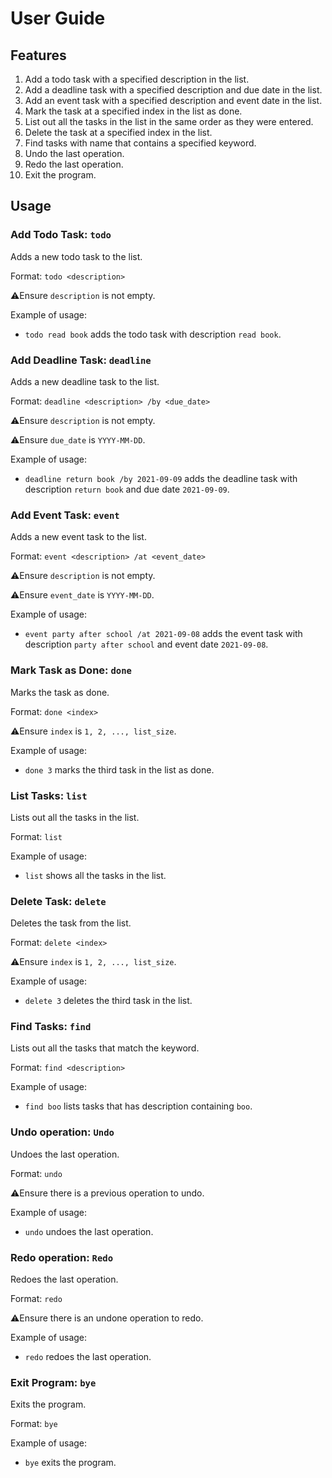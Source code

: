 # User Guide

## Features

1. Add a todo task with a specified description in the list.
2. Add a deadline task with a specified description and due date in the list.
3. Add an event task with a specified description and event date in the list.
4. Mark the task at a specified index in the list as done.
5. List out all the tasks in the list in the same order as they were entered.
6. Delete the task at a specified index in the list.
7. Find tasks with name that contains a specified keyword.
8. Undo the last operation.
9. Redo the last operation.
10. Exit the program.

## Usage

### Add Todo Task: `todo`
Adds a new todo task to the list.

Format: `todo <description>`

⚠️Ensure `description` is not empty.

Example of usage:

* `todo read book` adds the todo task with description `read book`.

### Add Deadline Task: `deadline`
Adds a new deadline task to the list.

Format: `deadline <description> /by <due_date>`

⚠️Ensure `description` is not empty.

⚠️Ensure  `due_date` is `YYYY-MM-DD`.

Example of usage:

* `deadline return book /by 2021-09-09` adds the deadline task with description `return book` and due date `2021-09-09`.

### Add Event Task: `event`
Adds a new event task to the list.

Format: `event <description> /at <event_date>`

⚠️Ensure `description` is not empty.

⚠️Ensure `event_date` is `YYYY-MM-DD`.

Example of usage:

* `event party after school /at 2021-09-08` adds the event task with description `party after school` and event date `2021-09-08`.

### Mark Task as Done: `done`
Marks the task as done.

Format: `done <index>`

⚠️Ensure  `index` is `1, 2, ..., list_size`.

Example of usage:

* `done 3` marks the third task in the list as done.

### List Tasks: `list`
Lists out all the tasks in the list.

Format: `list`

Example of usage:

* `list` shows all the tasks in the list.

### Delete Task: `delete`
Deletes the task from the list.

Format: `delete <index>`

⚠️Ensure `index` is `1, 2, ..., list_size`.

Example of usage:

* `delete 3` deletes the third task in the list.

### Find Tasks: `find`
Lists out all the tasks that match the keyword.

Format: `find <description>`

Example of usage:

* `find boo` lists tasks that has description containing `boo`.

### Undo operation: `Undo`
Undoes the last operation.

Format: `undo`

⚠️Ensure there is a previous operation to undo.

Example of usage:

* `undo` undoes the last operation.

### Redo operation: `Redo`
Redoes the last operation.

Format: `redo`

⚠️Ensure there is an undone operation to redo.

Example of usage:

* `redo` redoes the last operation.

### Exit Program: `bye`
Exits the program.

Format: `bye`

Example of usage:

* `bye` exits the program.

